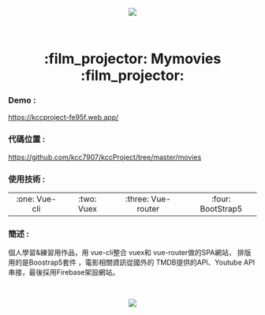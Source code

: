 <p align="center">
  <img src="https://media.giphy.com/media/2XflxzDAw5pn6WaA372/giphy.gif">
</p>
&emsp;
<h1 align="center">:film_projector: Mymovies :film_projector:</h1>

### Demo :
https://kccproject-fe95f.web.app/

### 代碼位置 : 
<a href="https://github.com/kcc7907/kccProject/tree/master/movies">https://github.com/kcc7907/kccProject/tree/master/movies</a>

<h3 >使用技術 : </h3>
<table>
  <tbody>
    <tr>
      <td align="center" valign="middle">
        :one: Vue-cli
      </td>
      <td align="center" valign="middle">
       :two: Vuex
      </td>
      <td align="center" valign="middle">
       :three: Vue-router
      </td>
      <td align="center" valign="middle">
        :four: BootStrap5
      </td>
    </tr>
  </tbody>
</table>

### 簡述 :


個人學習&練習用作品，用 vue-cli整合 vuex和 vue-router做的SPA網站，
排版用的是Boostrap5套件 ，電影相關資訊從國外的 TMDB提供的API、Youtube API串接，最後採用Firebase架設網站。

&emsp;
<p align="center">
  <img src="https://media.giphy.com/media/WWCw4Dv40wKqY/giphy.gif">
</p>
